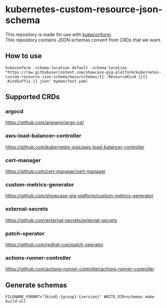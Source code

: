 # kubernetes-custom-resource-json-schema

This repository is made for use with [kubeconform](https://github.com/yannh/kubeconform).  
This repository contains JSON schemas convert from CRDs that we want.

## How to use

```
kubeconform -schema-location default -schema-location "https://raw.githubusercontent.com/showcase-gig-platform/kubernetes-custom-resource-json-schema/main/schemas/{{ .ResourceKind }}{{ .KindSuffix }}.json" mymanifest.yaml
```

## Supported CRDs

### argocd

https://github.com/argoproj/argo-cd/

### aws-load-balancer-controller

https://github.com/kubernetes-sigs/aws-load-balancer-controller

### cert-manager

https://github.com/cert-manager/cert-manager

### custom-metrics-generator

https://github.com/showcase-gig-platform/custom-metrics-generator

### external-secrets

https://github.com/external-secrets/external-secrets

### patch-operator

https://github.com/redhat-cop/patch-operator

### actions-runner-controller

https://github.com/actions-runner-controller/actions-runner-controller

## Generate schemas

```
FILENAME_FORMAT="{kind}-{group}-{version}" WRITE_DIR=schemas make build-all
```
